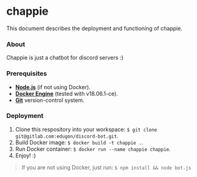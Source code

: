 # chappie
This document describes the deployment and functioning of chappie.

### About
Chappie is just a chatbot for discord servers :)

### Prerequisites
- **[Node.js](https://nodejs.org/en/download/)** (if not using Docker).
- **[Docker Engine](https://docs.docker.com/engine/)** (tested with v18.06.1-ce).
- **[Git](https://git-scm.com/downloads)** version-control system.

### Deployment
1. Clone this respository into your workspace: ``$ git clone git@gitlab.com:edugon/discord-bot.git``.
2. Build Docker image: ``$ docker build -t chappie .``.
3. Run Docker container: ``$ docker run --name chappie chappie``.
4. Enjoy! :)

> If you are not using Docker, just run: ``$ npm install && node bot.js``